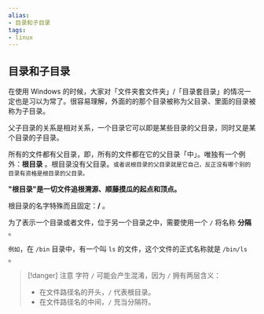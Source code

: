 ```yaml
---
alias: 
- 目录和子目录
tags: 
- linux
---
```


## 目录和子目录

在使用 Windows 的时候，大家对「文件夹套文件夹」/「目录套目录」的情况一定也是习以为常了。很容易理解，外面的的那个目录被称为父目录、里面的目录被称为子目录。

父子目录的关系是相对关系，一个目录它可以即是某些目录的父目录，同时又是某个目录的子目录。

所有的文件都有父目录，即，所有的文件都在它的父目录「中」。唯独有一个例外：**根目录** 。根目录没有父目录。<small>或者说根目录的父目录就是它自己，反正没有哪个别的目录有资格是根目录的父目录。</small>

**"根目录"是一切文件追根溯源、顺藤摸瓜的起点和顶点。**

根目录的名字特殊而且固定：**/** 。

为了表示一个目录或者文件，位于另一个目录之中，需要使用一个 `/` 将名称 **分隔** 。

`例如`，在 `/bin` 目录中，有一个叫 `ls` 的文件，这个文件的正式名称就是 `/bin/ls` 。

> [!danger] 注意
> 字符 `/` 可能会产生混淆，因为 `/` 拥有两层含义：
> - 在文件路径名的开头，`/` 代表根目录。
> - 在文件路径名的中间，`/` 充当分隔符。

